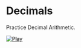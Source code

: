 # Decimals
Practice Decimal Arithmetic.

[![Play](https://repl.it/badge/github/artdsouza/decimals)](https://repl.it/github/artdsouza/decimals)
